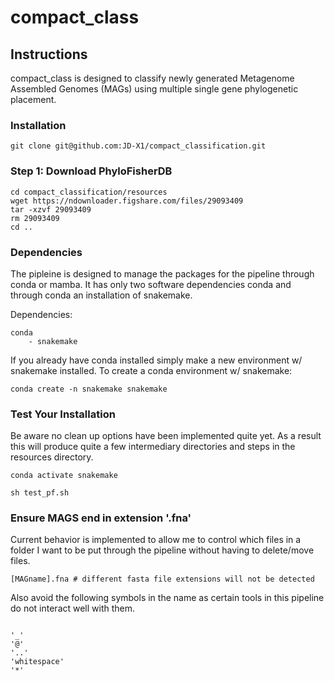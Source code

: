 # compact_class

## Instructions

compact_class is designed to classify newly generated Metagenome Assembled Genomes (MAGs) using multiple single gene phylogenetic placement. 

### Installation
```
git clone git@github.com:JD-X1/compact_classification.git
```




### Step 1: Download PhyloFisherDB

```
cd compact_classification/resources
wget https://ndownloader.figshare.com/files/29093409
tar -xzvf 29093409
rm 29093409
cd ..
```

### Dependencies

The pipleine is designed to manage the packages for the pipeline through conda or mamba. It has only two software dependencies conda and through conda an installation of snakemake.

Dependencies:
```
conda
    - snakemake
```

If you already have conda installed simply make a new environment w/ snakemake installed. To create a conda  environment w/ snakemake:
```
conda create -n snakemake snakemake
```

### Test Your Installation

Be aware no clean up options have been implemented quite yet. As a result this will produce quite a few intermediary directories and steps in the resources directory.
```
conda activate snakemake

sh test_pf.sh
```

### Ensure MAGS end in extension '.fna'

Current behavior is implemented to allow me to control which files in a folder I want to be put through the pipeline without having to delete/move files. 

```
[MAGname].fna # different fasta file extensions will not be detected 
```

Also avoid the following symbols in the name as certain tools in this pipeline do not interact well with them.

```

'_'
'@'
'..'
'whitespace'
'*'

```